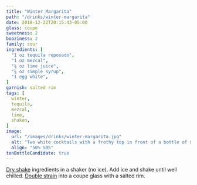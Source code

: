 ```yaml
---
title: "Winter Margarita"
path: "/drinks/winter-margarita"
date: 2018-12-22T20:15:43-05:00
glass: coupe
sweetness: 2
booziness: 2
family: sour
ingredients: [
  "1 oz tequila reposado",
  "1 oz mezcal",
  "¾ oz lime juice",
  "¾ oz simple syrup",
  "1 egg white",
]
garnish: salted rim
tags: [
  winter,
  tequila,
  mezcal,
  lime,
  shaken,
]
image:
  url: "/images/drinks/winter-margarita.jpg"
  alt: "Two white cocktails with a frothy top in front of a bottle of mezcal and a bottle of tequila"
  align: "50% 50%"
tenBottleCandidate: true
---
```


[Dry shake](/techniques/shaking#dry-shaking) ingredients in a shaker (no ice). Add ice and shake until well chilled. [Double strain](/techniques/straining#double-straining) into a coupe glass with a salted rim.
